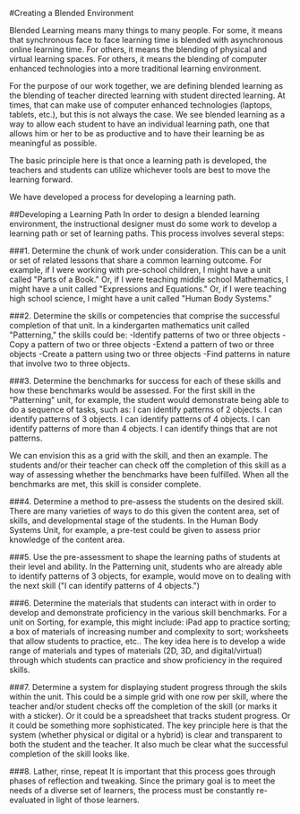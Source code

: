 #Creating a Blended Environment

Blended Learning means many things to many people. For some, it means that synchronous face to face learning time is blended with asynchronous online learning time. For others, it means the blending of physical and virtual learning spaces. For others, it means the blending of computer enhanced technologies into a more traditional learning environment.

For the purpose of our work together, we are defining blended learning as the blending of teacher directed learning with student directed learning. At times, that can make use of computer enhanced technologies (laptops, tablets, etc.), but this is not always the case. We see blended learning as a way to allow each student to have an individual learning path, one that allows him or her to be as productive and to have their learning be as meaningful as possible.

The basic principle here is that once a learning path is developed, the teachers and students can utilize whichever tools are best to move the learning forward.

We have developed a process for developing a learning path.

##Developing a Learning Path
In order to design a blended learning environment, the instructional designer must do some work to develop a learning path or set of learning paths. This process involves several steps:

###1. Determine the chunk of work under consideration. This can be a unit or set of related lessons that share a common learning outcome. For example, if I were working with pre-school children, I might have a unit called "Parts of a Book." Or, if I were teaching middle school Mathematics, I might have a unit called "Expressions and Equations." Or, if I were teaching high school science, I might have a unit called "Human Body Systems."

###2. Determine the skills or competencies that comprise the successful completion of that unit. In a kindergarten mathematics unit called "Patterning," the skills could be:
-Identify patterns of two or three objects
-Copy a pattern of two or three objects
-Extend a pattern of two or three objects
-Create a pattern using two or three objects
-Find patterns in nature that involve two to three objects.

###3. Determine the benchmarks for success for each of these skills and how these benchmarks would be assessed. For the first skill in the "Patterning" unit, for example, the student would demonstrate being able to do a sequence of tasks, such as:
I can identify patterns of 2 objects.
I can identify patterns of 3 objects.
I can identify patterns of 4 objects.
I can identify patterns of more than 4 objects.
I can identify things that are not patterns.

We can envision this as a grid with the skill, and then an example. The students and/or their teacher can check off the completion of this skill as a way of assessing whether the benchmarks have been fulfilled. When all the benchmarks are met, this skill is consider complete.

###4. Determine a method to pre-assess the students on the desired skill. There are many varieties of ways to do this given the content area, set of skills, and developmental stage of the students. In the Human Body Systems Unit, for example, a pre-test could be given to assess prior knowledge of the content area.

###5. Use the pre-assessment to shape the learning paths of students at their level and ability. In the Patterning unit, students who are already able to identify patterns of 3 objects, for example, would move on to dealing with the next skill ("I can identify patterns of 4 objects.")

###6. Determine the materials that students can interact with in order to develop and demonstrate proficiency in the various skill benchmarks. For a unit on Sorting, for example, this might include: iPad app to practice sorting; a box of materials of increasing number and complexity to sort; worksheets that allow students to practice, etc.. 
    The key idea here is to develop a wide range of materials and types of materials (2D, 3D, and digital/virtual) through which students can practice and show proficiency in the required skills. 
    
###7. Determine a system for displaying student progress through the skils within the unit. This could be a simple grid with one row per skill, where the teacher and/or student checks off the completion of the skill (or marks it with a sticker). Or it could be a spreadsheet that tracks student progress. Or it could be something more sophisticated. 
    The key principle here is that the system (whether physical or digital or a hybrid) is clear and transparent to both the student and the teacher. It also much be clear what the successful completion of the skill looks like.
    
###8. Lather, rinse, repeat
It is important that this process goes through phases of reflection and tweaking. Since the primary goal is to meet the needs of a diverse set of learners, the process must be constantly re-evaluated in light of those learners.

